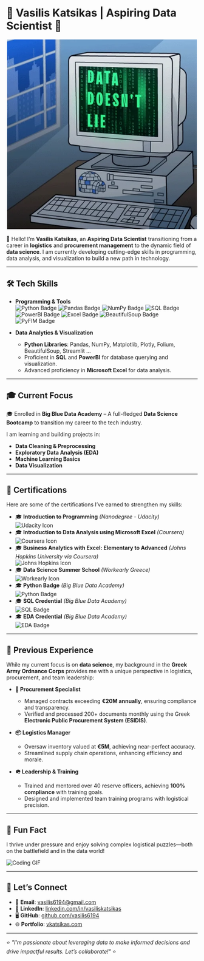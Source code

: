 # 🌟 Vasilis Katsikas | Aspiring Data Scientist 🌟

<p align="center">
  <img src="https://github.com/vasilis6194/vasilis6194/blob/main/giphy.webp" width="500">
</p>

👋 Hello! I’m **Vasilis Katsikas**, an **Aspiring Data Scientist** transitioning from a career in **logistics** and **procurement management** to the dynamic field of **data science**. I am currently developing cutting-edge skills in programming, data analysis, and visualization to build a new path in technology.

---

## 🛠️ **Tech Skills**
- **Programming & Tools**  
  ![Python Badge](https://img.shields.io/badge/Python-3776AB?style=for-the-badge&logo=python&logoColor=white)
  ![Pandas Badge](https://img.shields.io/badge/Pandas-150458?style=for-the-badge&logo=pandas&logoColor=white)
  ![NumPy Badge](https://img.shields.io/badge/NumPy-013243?style=for-the-badge&logo=numpy&logoColor=white)
  ![SQL Badge](https://img.shields.io/badge/SQL-336791?style=for-the-badge&logo=postgresql&logoColor=white)
  ![PowerBI Badge](https://img.shields.io/badge/PowerBI-F2C811?style=for-the-badge&logo=powerbi&logoColor=black)
  ![Excel Badge](https://img.shields.io/badge/Microsoft_Excel-217346?style=for-the-badge&logo=microsoft-excel&logoColor=white)
  ![BeautifulSoup Badge](https://img.shields.io/badge/BeautifulSoup-2A5C7C?style=for-the-badge&logo=python&logoColor=white)
  ![PyFIM Badge](https://img.shields.io/badge/PyFIM-000000?style=for-the-badge&logo=python&logoColor=white)


- **Data Analytics & Visualization**    
  - **Python Libraries**: Pandas, NumPy, Matplotlib, Plotly, Folium, BeautifulSoup, Streamlit ...
  - Proficient in **SQL** and **PowerBI** for database querying and visualization.  
  - Advanced proficiency in **Microsoft Excel** for data analysis.

---

## 🎓 **Current Focus**
🎓 Enrolled in **Big Blue Data Academy** – A full-fledged **Data Science Bootcamp** to transition my career to the tech industry.  

I am learning and building projects in:  
- **Data Cleaning & Preprocessing**  
- **Exploratory Data Analysis (EDA)**  
- **Machine Learning Basics**  
- **Data Visualization**  

---

## 📜 **Certifications**
Here are some of the certifications I’ve earned to strengthen my skills:

- 🎓 **Introduction to Programming** *(Nanodegree - Udacity)*  
  ![Udacity Icon](https://img.shields.io/badge/Udacity-02B3E4?style=flat&logo=udacity&logoColor=white)  
- 🎓 **Introduction to Data Analysis using Microsoft Excel** *(Coursera)*  
  ![Coursera Icon](https://img.shields.io/badge/Coursera-0056D2?style=flat&logo=coursera&logoColor=white)  
- 🎓 **Business Analytics with Excel: Elementary to Advanced** *(Johns Hopkins University via Coursera)*  
  ![Johns Hopkins Icon](https://img.shields.io/badge/Johns%20Hopkins%20University-002D62?style=flat&logoColor=white)  
- 🎓 **Data Science Summer School** *(Workearly Greece)*  
  ![Workearly Icon](https://img.shields.io/badge/Workearly-Greece-blue?style=flat)  
- 🎓 **Python Badge** *(Big Blue Data Academy)*  
  ![Python Badge](https://img.shields.io/badge/Big%20Blue%20Data%20Academy-3776AB?style=flat&logo=python&logoColor=white)  
- 🎓 **SQL Credential** *(Big Blue Data Academy)*  
  ![SQL Badge](https://img.shields.io/badge/Big%20Blue%20Data%20Academy-SQL-336791?style=flat&logoColor=white)  
- 🎓 **EDA Credential** *(Big Blue Data Academy)*  
  ![EDA Badge](https://img.shields.io/badge/Big%20Blue%20Data%20Academy-EDA-150458?style=flat&logoColor=white)

---

## 🎯 **Previous Experience**
While my current focus is on **data science**, my background in the **Greek Army Ordnance Corps** provides me with a unique perspective in logistics, procurement, and team leadership:  

- **📜 Procurement Specialist**  
  - Managed contracts exceeding **€20M annually**, ensuring compliance and transparency.  
  - Verified and processed 200+ documents monthly using the Greek **Electronic Public Procurement System (ESIDIS)**.  

- **📦 Logistics Manager**  
  - Oversaw inventory valued at **€5M**, achieving near-perfect accuracy.  
  - Streamlined supply chain operations, enhancing efficiency and morale.  

- **🪖 Leadership & Training**  
  - Trained and mentored over 40 reserve officers, achieving **100% compliance** with training goals.  
  - Designed and implemented team training programs with logistical precision.

---

## 🎉 **Fun Fact**
I thrive under pressure and enjoy solving complex logistical puzzles—both on the battlefield and in the data world!  

![Coding GIF](https://media.giphy.com/media/L8K62iTDkzGX6/giphy.gif)

---

## 🤝 **Let’s Connect**  
- 📧 **Email**: [vasilis6194@gmail.com](mailto:vasilis6194@gmail.com)  
- 💼 **LinkedIn**: [linkedin.com/in/vasiliskatsikas](https://www.linkedin.com/in/vasiliskatsikas/)  
- 🖥️ **GitHub**: [github.com/vasilis6194](https://github.com/vasilis6194)  
- 🌐 **Portfolio**: [vkatsikas.com](https://vkatsikas.com)  


---

⭐️ *"I’m passionate about leveraging data to make informed decisions and drive impactful results. Let’s collaborate!"* ⭐️
